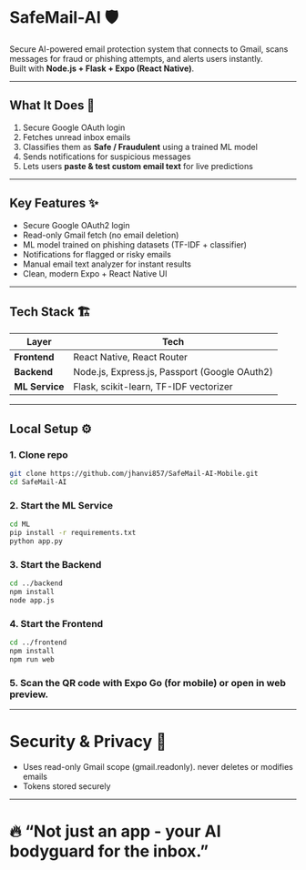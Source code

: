 # SafeMail-AI 🛡

Secure AI-powered email protection system that connects to Gmail, scans messages for fraud or phishing attempts, and alerts users instantly.  
Built with **Node.js + Flask + Expo (React Native)**.

---

## What It Does  🚀 
1. Secure Google OAuth login  
2. Fetches unread inbox emails  
3. Classifies them as **Safe / Fraudulent** using a trained ML model  
4. Sends notifications for suspicious messages  
5. Lets users **paste & test custom email text** for live predictions  

---

## Key Features ✨
- Secure Google OAuth2 login  
- Read-only Gmail fetch (no email deletion)  
- ML model trained on phishing datasets (TF-IDF + classifier)  
- Notifications for flagged or risky emails  
- Manual email text analyzer for instant results  
- Clean, modern Expo + React Native UI  

---

## Tech Stack 🏗️ 
| Layer | Tech |
|-------|------|
| **Frontend** | React Native, React Router |
| **Backend** | Node.js, Express.js, Passport (Google OAuth2) |
| **ML Service** | Flask, scikit-learn, TF-IDF vectorizer |

---

## Local Setup ⚙️ 

### 1. Clone repo
```bash
git clone https://github.com/jhanvi857/SafeMail-AI-Mobile.git
cd SafeMail-AI
```
### 2. Start the ML Service
```bash
cd ML
pip install -r requirements.txt
python app.py
```
### 3. Start the Backend
```bash
cd ../backend
npm install
node app.js
```
### 4. Start the Frontend
```bash
cd ../frontend
npm install
npm run web
```
### 5. Scan the QR code with Expo Go (for mobile) or open in web preview.
---
# Security & Privacy 🔐
- Uses read-only Gmail scope (gmail.readonly). never deletes or modifies emails
- Tokens stored securely

---
# 🔥 “Not just an app - your AI bodyguard for the inbox.”
